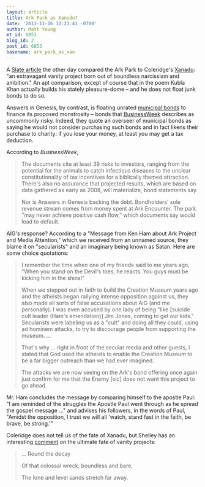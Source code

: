 ```yaml
---
layout: article
title: Ark Park as Xanadu?
date: '2013-11-16 12:21:41 -0700'
author: Matt Young
mt_id: 6853
blog_id: 2
post_id: 6853
basename: ark_park_as_xan
---
```

A [Slate article](http://www.slate.com/articles/health_and_science/science/2013/11/ark_encounter_finances_obamacare_sank_ken_ham_s_creationist_theme_park.html) the other day compared the Ark Park to Coleridge's [Xanadu](http://www.poetryfoundation.org/poem/173247): "an extravagant vanity project born out of boundless narcissism and ambition." An apt comparison, except of course that in the poem Kubla Khan actually builds his stately pleasure-dome &ndash; and he does not float junk bonds to do so.

Answers in Genesis, by contrast, is floating unrated [municipal bonds](http://www.pandasthumb.org/archives/2011/08/noahs-ark-park.html) to finance its proposed monstrosity &ndash; bonds that [ BusinessWeek](http://www.businessweek.com/news/2013-11-14/noah-s-ark-depends-on-faith-in-default-plagued-debt-muni-credit) describes as uncommonly risky. Indeed, they quote an overseer of municipal bonds as saying he would not consider purchasing such bonds and in fact likens their purchase to charity: if you lose your money, at least you may get a tax deduction.

According to _BusinessWeek_, 


>  The documents cite at least 39 risks to investors, ranging from the potential for the animals to catch infectious diseases to the unclear constitutionality of tax incentives for a biblically themed attraction. There's also no assurance that projected results, which are based on data gathered as early as 2008, will materialize, bond statements say.
> 
> Nor is Answers in Genesis backing the debt. Bondholders' sole revenue stream comes from money spent at Ark Encounter. The park "may never achieve positive cash flow," which documents say would lead to default. 

AIG's response? According to a "Message from Ken Ham about Ark Project and Media Attention," which we received from an unnamed source, they blame it on "secularists" and an imaginary being known as Satan. Here are some choice quotations:

> I remember the time when one of my friends said to me years ago, "When you stand on the Devil's toes, he reacts. You guys must be kicking him in the shins!"
> 
> When we stepped out in faith to build the Creation Museum years ago and the atheists began rallying intense opposition against us, they also made all sorts of false accusations about AiG (and me personally). I was even accused by one lady of being "like \[suicide cult leader (Ham's emendation)\] Jim Jones, coming to get our kids." Secularists were labeling us as a "cult" and doing all they could, using ad hominem attacks, to try to discourage people from supporting the museum. ...
> 
> That's why ... right in front of the secular media and other guests, I stated that God used the atheists to enable the Creation Museum to be a far bigger outreach than we had ever imagined.
> 
> The attacks we are now seeing on the Ark's bond offering once again just confirm for me that the Enemy \[sic\] does not want this project to go ahead.

Mr. Ham concludes the message by comparing himself to the apostle Paul: "I am reminded of the struggles the Apostle Paul went through as he spread the gospel message ..." and advises his followers, in the words of Paul, "Amidst the opposition, I trust we will all 'watch, stand fast in the faith, be brave, be strong.'" 

Coleridge does not tell us of the fate of Xanadu, but Shelley has an interesting [comment](http://www.online-literature.com/shelley_percy/672/) on the ultimate fate of vanity projects:


> ... Round the decay
> 
> Of that colossal wreck, boundless and bare,
> 
> The lone and level sands stretch far away.
